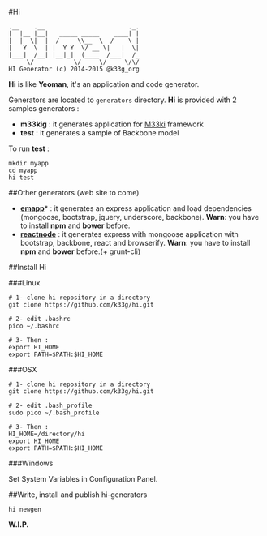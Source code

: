#Hi

    .__    .__                       ._.
    |  |__ |__|   _____ _____    ____| |
    |  |  \|  |  /     \\__  \  /    \ |
    |   Y  \  | |  Y Y  \/ __ \|   |  \|
    |___|  /__| |__|_|  (____  /___|  /_
         \/           \/     \/     \/\/
    HI Generator (c) 2014-2015 @k33g_org

**Hi** is like **Yeoman**, it's an application and code generator.

Generators are located to `generators` directory. **Hi** is provided with 2 samples generators :

- **m33kig** : it generates application for [M33ki](https://github.com/TypeUnsafe/m33ki) framework
- **test** : it generates a sample of Backbone model


To run **test** :

    mkdir myapp
    cd myapp
    hi test

##Other generators (web site to come)

- **[emapp](https://github.com/k33g/hi.gen.emapp)*** : it generates an express application and load dependencies (mongoose, bootstrap, jquery, underscore, backbone). **Warn**: you have to install **npm** and **bower** before.
- **[reactnode](https://github.com/k33g/hi.gen.reactnode)** : it generates express with mongoose application with bootstrap, backbone, react and browserify. **Warn**: you have to install **npm** and **bower** before.(+ grunt-cli)


##Install Hi

###Linux

    # 1- clone hi repository in a directory
    git clone https://github.com/k33g/hi.git

    # 2- edit .bashrc
    pico ~/.bashrc

    # 3- Then :
    export HI_HOME
    export PATH=$PATH:$HI_HOME

###OSX

    # 1- clone hi repository in a directory
    git clone https://github.com/k33g/hi.git

    # 2- edit .bash_profile
    sudo pico ~/.bash_profile

    # 3- Then :
    HI_HOME=/directory/hi
    export HI_HOME
    export PATH=$PATH:$HI_HOME

###Windows

  Set System Variables in Configuration Panel.

##Write, install and publish hi-generators

    hi newgen

**W.I.P.**

